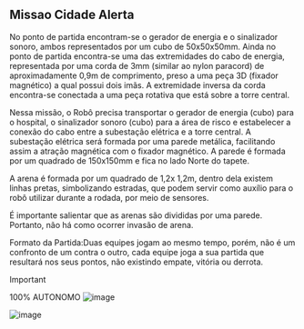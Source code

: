 ## Missao Cidade Alerta

No ponto de partida encontram-se o gerador de energia e o sinalizador sonoro, ambos representados por um cubo de 50x50x50mm. Ainda no ponto de partida encontra-se uma das extremidades do cabo de energia, representada por uma corda de 3mm (similar ao nylon paracord) de aproximadamente 0,9m de comprimento, preso a uma peça 3D (fixador magnético) a qual possui dois imãs. A extremidade inversa da corda encontra-se conectada a uma peça rotativa que está sobre a torre central.

Nessa missão, o Robô precisa transportar o gerador de energia (cubo) para o hospital, o sinalizador sonoro (cubo) para a área de risco e estabelecer a conexão do cabo entre a subestação elétrica e a torre central. 
A subestação elétrica será formada por uma parede metálica, facilitando assim a atração magnética com o fixador magnético. A parede é formada por um quadrado de 150x150mm e fica no lado Norte do tapete. 

A arena é formada por um quadrado de 1,2x 1,2m, dentro dela existem linhas pretas, simbolizando estradas, que podem servir como auxílio para o robô utilizar durante a rodada, por meio de sensores.

É importante salientar que as arenas são divididas por uma parede. Portanto, não há como ocorrer invasão de arena.

Formato da Partida:Duas equipes jogam ao mesmo tempo, porém, não é um confronto de um contra o outro, cada equipe joga a sua partida que resultará nos seus pontos, não existindo empate, vitória ou derrota.
> [!IMPORTANT]
> 100% AUTONOMO
![image](https://github.com/user-attachments/assets/8e039097-dfdb-4267-a1b4-7b033b52cfa3)



![image](https://github.com/user-attachments/assets/3196459b-7308-4555-b04c-36e1980d85b7)

